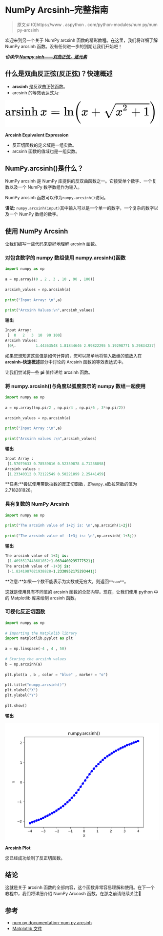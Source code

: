 # NumPy Arcsinh–完整指南

> 原文:# t0]https://www . aspython . com/python-modules/num py/num py-arcsinh

欢迎来到另一个关于 NumPy arcsinh 函数的精彩教程。在这里，我们将详细了解 NumPy arcsinh 函数。没有任何进一步的到期让我们开始吧！

***也读作:[Numpy sinh——双曲正弦，逐元素](https://www.askpython.com/python-modules/numpy/numpy-sinh-hyperbolic-sine)***

## 什么是双曲反正弦(反正弦)？快速概述

*   **arcsinh** 是反双曲正弦函数。
*   arcsinh 的等效表达式为:

![Arcsinh Equivalent Expression](img/0120ec984f570fd6be48cbc390e442b4.png)

**Arcsinh Equivalent Expression**

*   反正切函数的定义域是一组实数。
*   arcsinh 函数的值域也是一组实数。

## NumPy.arcsinh()是什么？

NumPy arcsinh 是 NumPy 库提供的反双曲函数之一。它接受单个数字、一个复数以及一个 NumPy 数字数组作为输入。

NumPy arcsinh 函数可以作为`numpy.arcsinh()`访问。

**语法:** `numpy.arcsinh(input)`其中输入可以是一个单一的数字，一个复杂的数字以及一个 NumPy 数组的数字。

## 使用 NumPy Arcsinh

让我们编写一些代码来更好地理解 arcsinh 函数。

### 对包含数字的 numpy 数组使用 numpy.arcsinh()函数

```py
import numpy as np

a = np.array((0 , 2 , 3 , 10 , 90 , 100))

arcsinh_values = np.arcsinh(a)

print("Input Array: \n",a)

print("Arcsinh Values:\n",arcsinh_values)

```

**输出**

```py
Input Array: 
 [  0   2   3  10  90 100]
Arcsinh Values:
 [0\.         1.44363548 1.81844646 2.99822295 5.19298771 5.29834237]

```

如果您想知道这些值是如何计算的，您可以简单地将输入数组的值放入在**arcsinh–快速概述**部分中讨论的 Arcsinh 函数的等效表达式中。

让我们尝试将一些 **pi** 值传递给 arcsinh 函数。

### 将 numpy.arcsinh()与角度以弧度表示的 numpy 数组一起使用

```py
import numpy as np

a = np.array((np.pi/2 , np.pi/4 , np.pi/6 , 3*np.pi/2))

arcsinh_values = np.arcsinh(a)

print("Input Array :\n",a)

print("Arcsinh values :\n",arcsinh_values)

```

**输出**

```py
Input Array :
 [1.57079633 0.78539816 0.52359878 4.71238898]
Arcsinh values :
 [1.23340312 0.72122549 0.50221899 2.25441459]

```

**任务:**尝试使用带欧拉数的反正切函数，即`numpy.e`欧拉常数的值为 2.718281828。

### 具有复数的 NumPy Arcsinh

```py
import numpy as np

print("The arcsinh value of 1+2j is: \n",np.arcsinh(1+2j))

print("The arcsinh value of -1+3j is: \n",np.arcsinh(-1+3j))

```

**输出**

```py
The arcsinh value of 1+2j is: 
 (1.4693517443681852+1.0634400235777521j)
The arcsinh value of -1+3j is:
 (-1.8241987021938828+1.2330952175293441j)

```

**注意:**如果一个数不能表示为实数或无穷大，则返回`**nan**`。

这就是使用具有不同值的 arcsinh 函数的全部内容。现在，让我们使用 python 中的 Matplotlib 库来绘制 arcsinh 函数。

### 可视化反正切函数

```py
import numpy as np

# Importing the Matplolib library
import matplotlib.pyplot as plt

a = np.linspace(-4 , 4 , 50)

# Storing the arcsinh values
b = np.arcsinh(a)

plt.plot(a , b , color = "blue" , marker = "o")

plt.title("numpy.arcsinh()")
plt.xlabel("X")
plt.ylabel("Y")

plt.show()

```

**输出**

![Arcsinh Plot](img/b7f7484da618b735fd300e8a24cc5bd8.png)

**Arcsinh Plot**

您已经成功绘制了反正切函数。

## 结论

这就是关于 arcsinh 函数的全部内容，这个函数非常容易理解和使用。在下一个教程中，我们将详细介绍 NumPy Arccosh 函数。在那之前请继续关注🙂

## 参考

*   [num py documentation–num py arcsinh](https://numpy.org/doc/stable/reference/generated/numpy.arcsinh.html#numpy.arcsinh)
*   [Matplotlib 文件](https://matplotlib.org/)